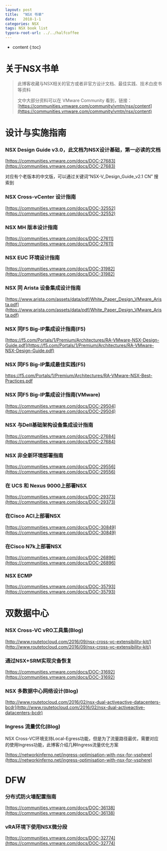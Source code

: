```yaml
---
layout: post
title:  "NSX 书单"
date:   2018-1-1
categories: NSX
tags: NSX book list
typora-root-url: ../../halfcoffee
---
```


* content
{:toc}
# 关于NSX书单

> 此博客收藏与NSX相关的官方或者非官方设计文档、最佳实践、技术白皮书等资料
>
> 文中大部分资料可以在 VMware Community 看到，链接：[https://communities.vmware.com/community/vmtn/nsx/content](https://communities.vmware.com/community/vmtn/nsx/content)



# 设计与实施指南

### NSX Design Guide v3.0，此文档为NSX设计基础，第一必读的文档

[https://communities.vmware.com/docs/DOC-27683](https://communities.vmware.com/docs/DOC-27683)

对应有个老版本的中文版，可以通过关键词“NSX-V_Design_Guide_v2.1 CN” 搜索到

### NSX Cross-vCenter 设计指南

[https://communities.vmware.com/docs/DOC-32552](https://communities.vmware.com/docs/DOC-32552)

### NSX MH 版本设计指南

[https://communities.vmware.com/docs/DOC-27611](https://communities.vmware.com/docs/DOC-27611)

### NSX  EUC 环境设计指南

[https://communities.vmware.com/docs/DOC-31982](https://communities.vmware.com/docs/DOC-31982)

### NSX 同 Arista 设备集成设计指南

[https://www.arista.com/assets/data/pdf/White_Paper_Design_VMware_Arista.pdf](https://www.arista.com/assets/data/pdf/White_Paper_Design_VMware_Arista.pdf)

### NSX 同F5 Big-IP集成设计指南(F5)

[https://f5.com/Portals/1/Premium/Architectures/RA-VMware-NSX-Design-Guide.pdf](https://f5.com/Portals/1/Premium/Architectures/RA-VMware-NSX-Design-Guide.pdf)

### NSX 同F5 Big-IP集成最佳实践(F5)

https://f5.com/Portals/1/Premium/Architectures/RA-VMware-NSX-Best-Practices.pdf

### NSX 同F5 Big-IP集成设计指南(VMware)

[https://communities.vmware.com/docs/DOC-29504](https://communities.vmware.com/docs/DOC-29504)

### NSX 与Dell基础架构设备集成设计指南

[https://communities.vmware.com/docs/DOC-27684](https://communities.vmware.com/docs/DOC-27684)

### NSX 非全新环境部署指南

[https://communities.vmware.com/docs/DOC-29556](https://communities.vmware.com/docs/DOC-29556)

### 在 UCS 和 Nexus 9000上部署NSX

 [https://communities.vmware.com/docs/DOC-29373](https://communities.vmware.com/docs/DOC-29373)

### 在Cisco ACI上部署NSX

[https://communities.vmware.com/docs/DOC-30849](https://communities.vmware.com/docs/DOC-30849)

### 在Cisco N7k上部署NSX

[https://communities.vmware.com/docs/DOC-26896](https://communities.vmware.com/docs/DOC-26896)



### NSX ECMP

[https://communities.vmware.com/docs/DOC-35793](https://communities.vmware.com/docs/DOC-35793)

# 双数据中心

### NSX Cross-VC vRO工具集(Blog)

[http://www.routetocloud.com/2016/09/nsx-cross-vc-extensibility-kit/](http://www.routetocloud.com/2016/09/nsx-cross-vc-extensibility-kit/)



### 通过NSX+SRM实现灾备恢复

[https://communities.vmware.com/docs/DOC-31692](https://communities.vmware.com/docs/DOC-31692)

### NSX 多数据中心网络设计(Blog)

[http://www.routetocloud.com/2016/02/nsx-dual-activeactive-datacenters-bcdr](http://www.routetocloud.com/2016/02/nsx-dual-activeactive-datacenters-bcdr)



### Ingress 流量优化(Blog)

NSX Cross-VC环境支持Local-Egress功能，但是为了流量路径最优，需要对应的使用Ingress功能，此博客介绍几种Ingress流量优化方案

[https://networkinferno.net/ingress-optimisation-with-nsx-for-vsphere](https://networkinferno.net/ingress-optimisation-with-nsx-for-vsphere)



# DFW

### 分布式防火墙配置指南

[https://communities.vmware.com/docs/DOC-36138](https://communities.vmware.com/docs/DOC-36138)



### vRA环境下使用NSX微分段

[https://communities.vmware.com/docs/DOC-32774](https://communities.vmware.com/docs/DOC-32774)

